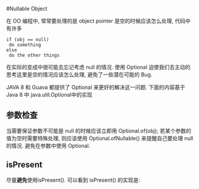 #Nullable Object

在 OO 编程中, 常常要处理的是 object pointer 是空的时候应该怎么处理, 代码中有许多
```
if (obj == null)
 do something
else 
 do the other things
```
在实际的变成中很可能去忘记考虑 null 的情况. 使用 Optional 迫使我们去主动的思考这里是空的情况应该怎么处理, 避免了一些潜在可能的 Bug.

JAVA 8 和 Guava 都提供了 Optional 来更好的解决这一问题. 下面的内容基于Java 8 中 java.util.Optional中的实现

## 参数检查
当需要保证参数不可能是 null 的时候应该立即用 Optional.of(obj); 若某个参数的值为空时需要特殊处理, 则应该使用 Optional.ofNullable() 来提醒自己要处理 null 的情况.
避免在参数中使用 Optional<T>.

## isPresent
尽量**避免**使用isPresent().
可以看到 isPresent() 的实现是:
```

```
